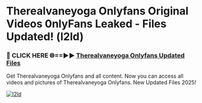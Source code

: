 # Therealvaneyoga Onlyfans Original Videos 0nlyFans Leaked - Files Updated! (l2ld)

<h3>🔴 CLICK HERE 🌐==►► <a href="https://tinyurl.com/ehrbuxhb" rel="nofollow">Therealvaneyoga Onlyfans Updated Files</a></h3>

Get Therealvaneyoga Onlyfans and all content. Now you can access all videos and pictures of Therealvaneyoga Onlyfans. New Updated Files 2025!

[![l2ld](https://i.imgur.com/lVYEuWS.gif)](https://tinyurl.com/ehrbuxhb)
